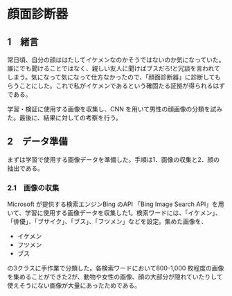 # 顔面診断器

## 1　緒言
常日頃、自分の顔ははたしてイケメンなのかそうではないのか気になっていた。誰にでも聞けることではなく、親しい友人に聞けばブスだろ!と冗談を言われてしまう。気になって気になって仕方なかったので、「顔面診断器」に診断してもらうことにした。これで私がイケメンであるという確固たる証拠が得られるはずである。

学習・検証に使用する画像を収集し、CNN を用いて男性の顔画像の分類を試みた。最後に、結果に対しての考察を行う。

## 2　データ準備
まずは学習で使用する画像データを準備した。手順は1．画像の収集と2．顔の抽出である。

### 2.1　画像の収集
Microsoft が提供する検索エンジンBing のAPI 「Bing Image Search API」を用いて、学習に使用する画像データを収集した1。検索ワードには、「イケメン」、「俳優」、「ブサイク」、「ブス」、「フツメン」などを設定。集めた画像を、　  
- イケメン
- フツメン
- ブス

の3クラスに手作業で分類した。各検索ワードにおいて800-1,000 枚程度の画像を集めることができた2が、動物や女性の画像、顔の大部分が隠れていたりして使えそうにない画像が大量にあったためである。
